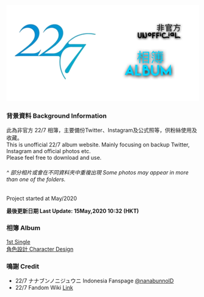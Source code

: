 ![227Main](Img/227Main.png)
### 背景資料 Background Information
此為非官方 22/7 相簿，主要備份Twitter、Instagram及公式照等，供粉絲使用及收藏。<br>
This is unofficial 22/7 album website. Mainly focusing on backup Twitter, Instagram and official photos etc.<br>
Please feel free to download and use.<br>
###### _^ 部分相片或會在不同資料夾中重複出現 Some photos may appear in more than one of the folders._

Project started at May/2020<br>

**最後更新日期 Last Update: 15May,2020 10:32 (HKT)**
### 相簿 Album
[1st Single](Markdown/1st%20Single.html)<br>
[角色設計 Character Design](Markdown/CharacterDsegin.html)

### 鳴謝 Credit
- 22/7 ナナブンノニジュウニ Indonesia Fanspage [@nanabunnoID](https://www.facebook.com/pg/nanabunnoID/)
- 22/7 Fandom Wiki [Link](https://nanabunnonijyuuni.fandom.com/wiki/22/7_Wiki)
